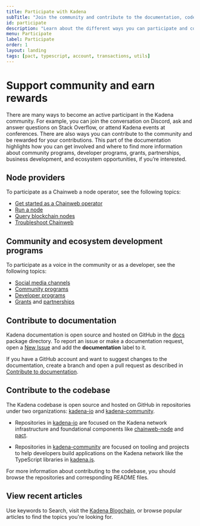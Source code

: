 ```yaml
---
title: Participate with Kadena
subTitle: "Join the community and contribute to the documentation, code base, and ecosystem"
id: participate
description: "Learn about the different ways you can participate and contribute as a member of the Kadena community."
menu: Participate
label: Participate
order: 1
layout: landing
tags: [pact, typescript, account, transactions, utils]
---
```


# Support community and earn rewards

There are many ways to become an active participant in the Kadena community.
For example, you can join the conversation on Discord, ask and answer questions on Stack Overflow, or attend Kadena events at conferences. 
There are also ways you can contribute to the community and be rewarded for your contributions. 
This part of the documentation highlights how you can get involved and where to find more information about community programs, developer programs, grants, partnerships, business development, and ecosystem opportunities, if you’re interested. 

## Node providers

To participate as a Chainweb a node operator, see the following topics:

- [Get started as a Chainweb operator](/deploy/chainweb-get-started)
- [Run a node](/participate/node)
- [Query blockchain nodes](/participate/node/query-nodes)
- [Troubleshoot Chainweb](/deploy/troubleshoot-chainweb)

## Community and ecosystem development programs

To participate as a voice in the community or as a developer, see the following topics:

- [Social media channels](https://www.kadena.io/community)
- [Community programs](/participate/community)
- [Developer programs](/participate/developers)
- [Grants](https://www.kadena.io/grants) and [partnerships](https://www.kadena.io/ecosystem)

## Contribute to documentation

Kadena documentation is open source and hosted on GitHub in the [docs](https://github.com/kadena-community/kadena.js/tree/main/packages/apps/docs) package directory.
To report an issue or make a documentation request, open a [New Issue](https://github.com/kadena-community/kadena.js/issues) and add the **documentation** label to it.

If you have a GitHub account and want to suggest changes to the documentation, create a branch and open a pull request as described in [Contribute to documentation](/participate/docs).

## Contribute to the codebase

The Kadena codebase is open source and hosted on GitHub in repositories under two organizations: [kadena-io](https://github.com/kadena-io) and [kadena-community](https://github.com/kadena-community).

- Repositories in [kadena-io](https://github.com/kadena-io) are focused on the Kadena network infrastructure and foundational components like [chainweb-node](https://github.com/kadena-io/chainweb-node) and [pact](https://github.com/kadena-io/pact).

- Repositories in [kadena-community](https://github.com/kadena-community) are focused on tooling and projects to help developers build applications on the Kadena network like the TypeScript libraries in [kadena.js](https://github.com/kadena-community/kadena.js).

For more information about contributing to the codebase, you should browse the repositories and corresponding README files.

## View recent articles

Use keywords to Search, visit the [Kadena Blogchain](https://www.kadena.io/blog), or browse popular articles to find the topics you're looking for.
